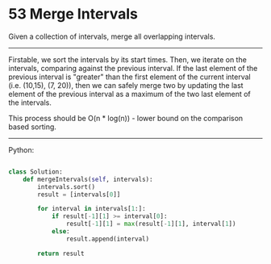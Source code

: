 # 53 Merge Intervals

Given a collection of intervals, merge all overlapping intervals.

---

Firstable, we sort the intervals by its start times. Then, we iterate on the
intervals, comparing against the previous interval. If the last element of the
previous interval is "greater" than the first element of the current interval
(i.e. (10,15), (7, 20)), then we can safely merge two by updating the last
element of the previous interval as a maximum of the two last element of the
intervals.

This process should be O(n * log(n)) - lower bound on the comparison based
sorting.

---

Python:

```python

class Solution:
    def mergeIntervals(self, intervals):
        intervals.sort()
        result = [intervals[0]]

        for interval in intervals[1:]:
            if result[-1][1] >= interval[0]:
                result[-1][1] = max(result[-1][1], interval[1])
            else:
                result.append(interval)

        return result
```

